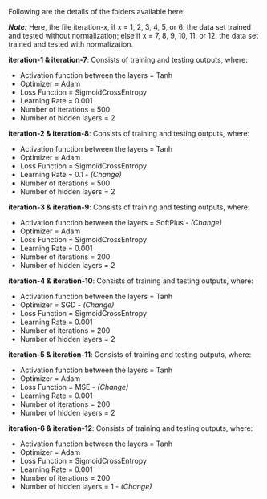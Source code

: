 Following are the details of the folders available here:

***Note:*** Here, the file iteration-x, if x = 1, 2, 3, 4, 5, or 6: the data set trained and tested without normalization; else if x = 7, 8, 9, 10, 11, or 12: the data set trained and tested with normalization.

**iteration-1 & iteration-7**: Consists of training and testing outputs, where:
- Activation function between the layers = Tanh
- Optimizer = Adam
- Loss Function = SigmoidCrossEntropy
- Learning Rate = 0.001
- Number of iterations = 500
- Number of hidden layers = 2

**iteration-2 & iteration-8**: Consists of training and testing outputs, where:
- Activation function between the layers = Tanh
- Optimizer = Adam
- Loss Function = SigmoidCrossEntropy
- Learning Rate = 0.1 - *(Change)*
- Number of iterations = 500
- Number of hidden layers = 2

**iteration-3 & iteration-9**: Consists of training and testing outputs, where:
- Activation function between the layers = SoftPlus - *(Change)*
- Optimizer = Adam
- Loss Function = SigmoidCrossEntropy
- Learning Rate = 0.001
- Number of iterations = 200
- Number of hidden layers = 2

**iteration-4 & iteration-10**: Consists of training and testing outputs, where:
- Activation function between the layers = Tanh
- Optimizer = SGD - *(Change)*
- Loss Function = SigmoidCrossEntropy
- Learning Rate = 0.001
- Number of iterations = 200
- Number of hidden layers = 2

**iteration-5 & iteration-11**: Consists of training and testing outputs, where:
- Activation function between the layers = Tanh
- Optimizer = Adam
- Loss Function = MSE - *(Change)*
- Learning Rate = 0.001
- Number of iterations = 200
- Number of hidden layers = 2

**iteration-6 & iteration-12**: Consists of training and testing outputs, where:
- Activation function between the layers = Tanh
- Optimizer = Adam
- Loss Function = SigmoidCrossEntropy
- Learning Rate = 0.001
- Number of iterations = 200
- Number of hidden layers = 1 - *(Change)*
